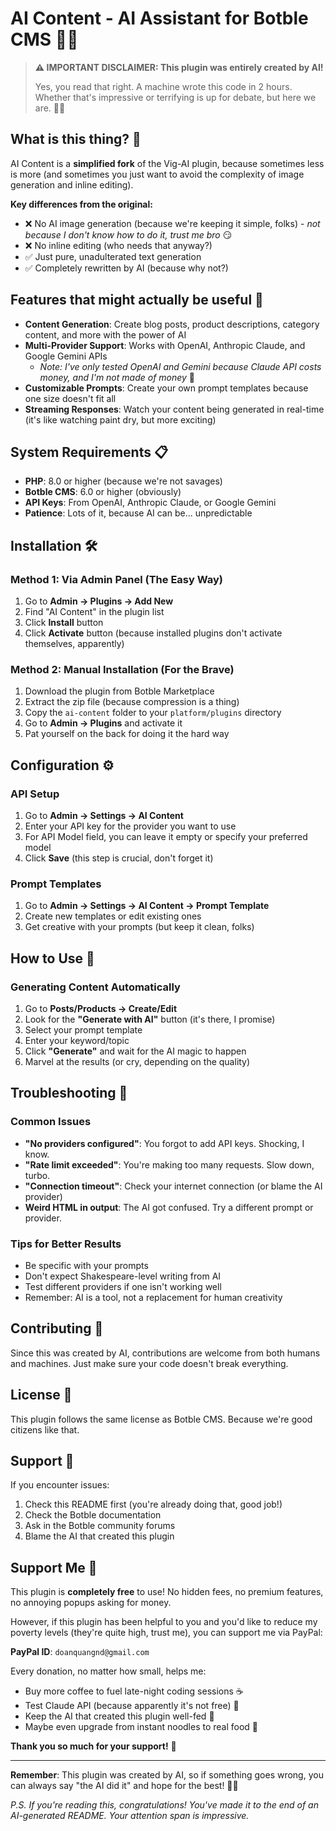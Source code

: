 # AI Content - AI Assistant for Botble CMS 🤖✨

> **⚠️ IMPORTANT DISCLAIMER: This plugin was entirely created by AI!** 
> 
> Yes, you read that right. A machine wrote this code in 2 hours. Whether that's impressive or terrifying is up for debate, but here we are. 🤷‍♂️

## What is this thing? 🤔

AI Content is a **simplified fork** of the Vig-AI plugin, because sometimes less is more (and sometimes you just want to avoid the complexity of image generation and inline editing). 

**Key differences from the original:**
- ❌ No AI image generation (because we're keeping it simple, folks) - *not because I don't know how to do it, trust me bro* 😏
- ❌ No inline editing (who needs that anyway?)
- ✅ Just pure, unadulterated text generation
- ✅ Completely rewritten by AI (because why not?)

## Features that might actually be useful 🚀

- **Content Generation**: Create blog posts, product descriptions, category content, and more with the power of AI
- **Multi-Provider Support**: Works with OpenAI, Anthropic Claude, and Google Gemini APIs
  - *Note: I've only tested OpenAI and Gemini because Claude API costs money, and I'm not made of money* 💸
- **Customizable Prompts**: Create your own prompt templates because one size doesn't fit all
- **Streaming Responses**: Watch your content being generated in real-time (it's like watching paint dry, but more exciting)

## System Requirements 📋

- **PHP**: 8.0 or higher (because we're not savages)
- **Botble CMS**: 6.0 or higher (obviously)
- **API Keys**: From OpenAI, Anthropic Claude, or Google Gemini
- **Patience**: Lots of it, because AI can be... unpredictable

## Installation 🛠️

### Method 1: Via Admin Panel (The Easy Way)

1. Go to **Admin → Plugins → Add New**
2. Find "AI Content" in the plugin list
3. Click **Install** button
4. Click **Activate** button (because installed plugins don't activate themselves, apparently)

### Method 2: Manual Installation (For the Brave)

1. Download the plugin from Botble Marketplace
2. Extract the zip file (because compression is a thing)
3. Copy the `ai-content` folder to your `platform/plugins` directory
4. Go to **Admin → Plugins** and activate it
5. Pat yourself on the back for doing it the hard way

## Configuration ⚙️

### API Setup

1. Go to **Admin → Settings → AI Content**
2. Enter your API key for the provider you want to use
3. For API Model field, you can leave it empty or specify your preferred model
4. Click **Save** (this step is crucial, don't forget it)

### Prompt Templates

1. Go to **Admin → Settings → AI Content → Prompt Template**
2. Create new templates or edit existing ones
3. Get creative with your prompts (but keep it clean, folks)

## How to Use 🎯

### Generating Content Automatically

1. Go to **Posts/Products → Create/Edit**
2. Look for the **"Generate with AI"** button (it's there, I promise)
3. Select your prompt template
4. Enter your keyword/topic
5. Click **"Generate"** and wait for the AI magic to happen
6. Marvel at the results (or cry, depending on the quality)

## Troubleshooting 🔧

### Common Issues

- **"No providers configured"**: You forgot to add API keys. Shocking, I know.
- **"Rate limit exceeded"**: You're making too many requests. Slow down, turbo.
- **"Connection timeout"**: Check your internet connection (or blame the AI provider)
- **Weird HTML in output**: The AI got confused. Try a different prompt or provider.

### Tips for Better Results

- Be specific with your prompts
- Don't expect Shakespeare-level writing from AI
- Test different providers if one isn't working well
- Remember: AI is a tool, not a replacement for human creativity

## Contributing 🤝

Since this was created by AI, contributions are welcome from both humans and machines. Just make sure your code doesn't break everything.

## License 📄

This plugin follows the same license as Botble CMS. Because we're good citizens like that.

## Support 💬

If you encounter issues:
1. Check this README first (you're already doing that, good job!)
2. Check the Botble documentation
3. Ask in the Botble community forums
4. Blame the AI that created this plugin

## Support Me 💝

This plugin is **completely free** to use! No hidden fees, no premium features, no annoying popups asking for money.

However, if this plugin has been helpful to you and you'd like to reduce my poverty levels (they're quite high, trust me), you can support me via PayPal:

**PayPal ID**: `doanquangnd@gmail.com`

Every donation, no matter how small, helps me:
- Buy more coffee to fuel late-night coding sessions ☕
- Test Claude API (because apparently it's not free) 💸
- Keep the AI that created this plugin well-fed 🤖
- Maybe even upgrade from instant noodles to real food 🍜

**Thank you so much for your support!** 🙏

---

**Remember**: This plugin was created by AI, so if something goes wrong, you can always say "the AI did it" and hope for the best! 🤖✨

*P.S. If you're reading this, congratulations! You've made it to the end of an AI-generated README. Your attention span is impressive.* 